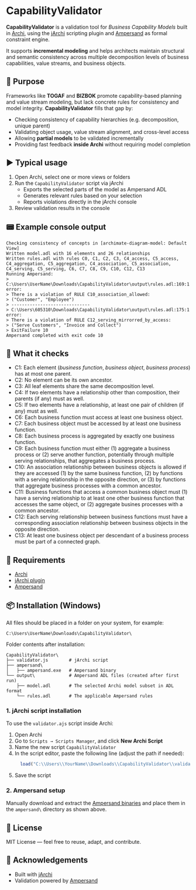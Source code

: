 # CapabilityValidator

**CapabilityValidator** is a validation tool for *Business Capability Models* built in [Archi](https://www.archimatetool.com/), using the [jArchi](https://github.com/archimatetool/archi-scripting-plugin) scripting plugin and [Ampersand](https://www.ampersandtarski.org/) as formal constraint engine.

It supports **incremental modeling** and helps architects maintain structural and semantic consistency across multiple decomposition levels of business capabilities, value streams, and business objects.

## 🎯 Purpose

Frameworks like **TOGAF** and **BIZBOK** promote capability-based planning and value stream modeling, but lack concrete rules for consistency and model integrity.  **CapabilityValidator** fills that gap by:

- Checking consistency of capability hierarchies (e.g. decomposition, unique parent)
- Validating object usage, value stream alignment, and cross-level access
- Allowing **partial models** to be validated incrementally
- Providing fast feedback **inside Archi** without requiring model completion

## ▶️ Typical usage

1. Open Archi, select one or more views or folders
2. Run the `CapabilityValidator` script via jArchi
    - Exports the selected parts of the model as Ampersand ADL
    - Generates relevant rules based on your selection
    - Reports violations directly in the jArchi console
3. Review validation results in the console

## 📟 Example console output

```
Checking consistency of concepts in [archimate-diagram-model: Default View]
Written model.adl with 16 elements and 26 relationships
Written rules.adl with rules C0, C1, C2, C3, C4_access, C5_access, C4_aggregation, C5_aggregation, C4_association, C5_association, C4_serving, C5_serving, C6, C7, C8, C9, C10, C12, C13
Running Ampersand:
> C:\Users\UserName\Downloads\CapabilityValidator\output\rules.adl:169:1 error:
> There is a violation of RULE C10_association_allowed:
> ("Customer", "Employee")
> ------------------------------
> C:\Users\605310\Downloads\CapabilityValidator\output\rules.adl:175:1 error:
> There is a violation of RULE C12_serving_mirrorred_by_access:
> ("Serve Customers", "Invoice and Collect")
> ExitFailure 10
Ampersand completed with exit code 10
```

## 🧪 What it checks

- C1: Each element (*business function*, *business object*, *business process*) has at most one parent.
- C2: No element can be its own ancestor.
- C3: All leaf elements share the same decomposition level.
- C4: If two elements have a relationship other than composition, their parents (if any) must as well.
- C5: If two elements have a relationship, at least one pair of children (if any) must as well.
- C6: Each business function must access at least one business object.
- C7: Each business object must be accessed by at least one business function.
- C8: Each business process is aggregated by exactly one business function.
- C9: Each business function must either (1) aggregate a business process or (2) serve another function, potentially through multiple serving relationships, that aggregates a business process.
- C10: An association relationship between business objects is allowed if they are accessed (1) by the same business function, (2) by functions with a serving relationship in the opposite direction, or (3) by functions that aggregate business processes with a common ancestor.
- C11: Business functions that access a common business object must (1) have a serving relationship to at least one other business function that accesses the same object, or (2) aggregate busines processes with a common ancestor.
- C12: Each serving relationship between business functions must have a corresponding association relationship between business objects in the opposite direction.
- C13: At least one business object per descendant of a business process must be part of a connected graph.

## 🔧 Requirements

- [Archi](https://www.archimatetool.com/)
- [jArchi plugin](https://github.com/archimatetool/archi-scripting-plugin)
- [Ampersand](https://github.com/AmpersandTarski/Ampersand)


## 📦 Installation (Windows)

All files should be placed in a folder on your system, for example:
```
C:\Users\UserName\Downloads\CapabilityValidator\
```
Folder contents after installation:
```
CapabilityValidator\
├── validator.js        # jArchi script
├── ampersand\
│   ├── ampersand.exe   # Ampersand binary
└── output\             # Ampersand ADL files (created after first run)
    ├── model.adl       # The selected Archi model subset in ADL format
    └── rules.adl       # The applicable Ampersand rules
```

### 1. jArchi script installation
To use the `validator.ajs` script inside Archi:
1.  Open Archi
2.  Go to `Scripts → Scripts Manager`, and click **New Archi Script**
3.  Name the new script `CapabilityValidator`
4.  In the script editor, paste the following line (adjust the path if needed):
	```javascript
      load("C:\\Users\\YourName\\Downloads\\CapabilityValidator\\validator.js");
5.  Save the script

### 2. Ampersand setup
Manually download and extract the [Ampersand binaries](https://github.com/AmpersandTarski/Ampersand/releases) and place them in the `ampersand\` directory as shown above.


## 📜 License

MIT License — feel free to reuse, adapt, and contribute.

## 🔗 Acknowledgements

- Built with [jArchi](https://github.com/archimatetool/archi-scripting-plugin)
- Validation powered by [Ampersand](https://www.ampersandtarski.org/)
